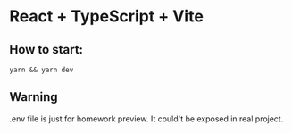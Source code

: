 # React + TypeScript + Vite

## How to start:

`yarn && yarn dev`

## Warning

.env file is just for homework preview. It could't be exposed in real project.
